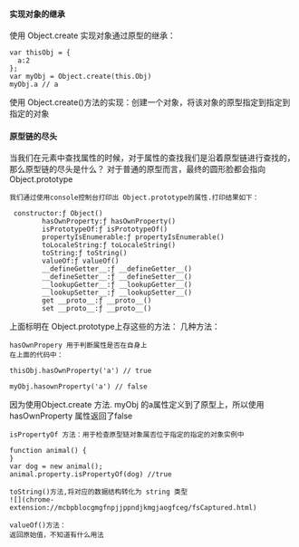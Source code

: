 #### 实现对象的继承
使用 Object.create 实现对象通过原型的继承：
```
var thisObj = {
  a:2
};
var myObj = Object.create(this.Obj)
myObj.a // a
```
使用 Object.create()方法的实现：创建一个对象，将该对象的原型指定到指定到指定的对象
#### 原型链的尽头
当我们在元素中查找属性的时候，对于属性的查找我们是沿着原型链进行查找的，那么原型链的尽头是什么？
对于普通的原型而言，最终的圆形脸都会指向 Object.prototype 
```
我们通过使用console控制台打印出 Object.prototype的属性.打印结果如下：

 constructor:ƒ Object()
        hasOwnProperty:ƒ hasOwnProperty()
        isPrototypeOf:ƒ isPrototypeOf()
        propertyIsEnumerable:ƒ propertyIsEnumerable()
        toLocaleString:ƒ toLocaleString()
        toString:ƒ toString()
        valueOf:ƒ valueOf()
        __defineGetter__:ƒ __defineGetter__()
        __defineSetter__:ƒ __defineSetter__()
        __lookupGetter__:ƒ __lookupGetter__()
        __lookupSetter__:ƒ __lookupSetter__()
        get __proto__:ƒ __proto__()
        set __proto__:ƒ __proto__()
```
上面标明在 Object.prototype上存这些的方法：
几种方法：

```
hasOwnPropery 用于判断属性是否在自身上
在上面的代码中：

thisObj.hasOwnProperty('a') // true

myObj.hasownProperty('a') // false

````
因为使用Object.create 方法. myObj 的a属性定义到了原型上，所以使用hasOwnProperty 属性返回了false

```
isPropertyOf 方法：用于检查原型链对象属否位于指定的指定的对象实例中

function animal() {
}
var dog = new animal();
animal.property.isPropertyOf(dog) //true 
```

```
toString()方法,将对应的数据结构转化为 string 类型
![](chrome-extension://mcbpblocgmgfnpjjppndjkmgjaogfceg/fsCaptured.html)
```

```
valueOf()方法：
返回原始值，不知道有什么用法
```
